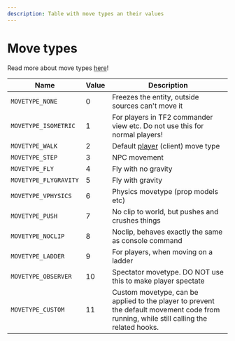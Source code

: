```yaml
---
description: Table with move types an their values
---
```


# Move types

Read more about move types [here](https://developer.valvesoftware.com/wiki/MoveType)!

<table><thead><tr><th>Name</th><th data-type="number">Value</th><th>Description</th></tr></thead><tbody><tr><td><code>MOVETYPE_NONE</code></td><td>0</td><td>Freezes the entity, outside sources can't move it</td></tr><tr><td><code>MOVETYPE_ISOMETRIC</code></td><td>1</td><td>For players in TF2 commander view etc. Do not use this for normal players!</td></tr><tr><td><code>MOVETYPE_WALK</code></td><td>2</td><td>Default <a href="https://developer.valvesoftware.com/wiki/Player">player</a> (client) move type</td></tr><tr><td><code>MOVETYPE_STEP</code></td><td>3</td><td>NPC movement</td></tr><tr><td><code>MOVETYPE_FLY</code></td><td>4</td><td>Fly with no gravity</td></tr><tr><td><code>MOVETYPE_FLYGRAVITY</code></td><td>5</td><td>Fly with gravity</td></tr><tr><td><code>MOVETYPE_VPHYSICS</code></td><td>6</td><td>Physics movetype (prop models etc)</td></tr><tr><td><code>MOVETYPE_PUSH</code></td><td>7</td><td>No clip to world, but pushes and crushes things</td></tr><tr><td><code>MOVETYPE_NOCLIP</code></td><td>8</td><td>Noclip, behaves exactly the same as console command</td></tr><tr><td><code>MOVETYPE_LADDER</code></td><td>9</td><td>For players, when moving on a ladder</td></tr><tr><td><code>MOVETYPE_OBSERVER</code></td><td>10</td><td>Spectator movetype. DO NOT use this to make player spectate</td></tr><tr><td><code>MOVETYPE_CUSTOM</code></td><td>11</td><td>Custom movetype, can be applied to the player to prevent the default movement code from running, while still calling the related hooks.</td></tr></tbody></table>
